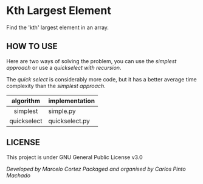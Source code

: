 # Kth Largest Element

Find the 'kth' largest element in an array.

## HOW TO USE

Here are two ways of solving the problem, you can use the *simplest approach*
or use a *quickselect with recursion*.

The *quick select* is considerably more code, but it has a better average
time complexity than the *simplest approach*.

| algorithm   | implementation |
| :--------:  | :------------- |
| simplest    | simple.py      |
| quickselect | quickselect.py |


## LICENSE
This project is under GNU General Public License v3.0

*Developed by Marcelo Cortez*
*Packaged and organised by Carlos Pinto Machado*
